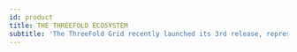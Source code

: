 ```yaml
---
id: product
title: THE THREEFOLD ECOSYSTEM
subtitle: 'The ThreeFold Grid recently launched its 3rd release, representing the greatest leap towards a peer-to-peer world. Innovative organizations and developers have already started building on this revolutionary infrastructure. Check out these examples:' 
---
```

